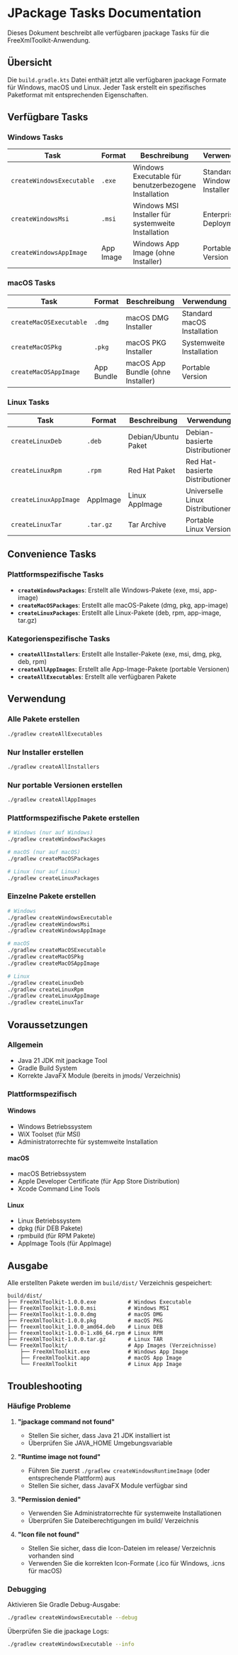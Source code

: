 # JPackage Tasks Documentation

Dieses Dokument beschreibt alle verfügbaren jpackage Tasks für die FreeXmlToolkit-Anwendung.

## Übersicht

Die `build.gradle.kts` Datei enthält jetzt alle verfügbaren jpackage Formate für Windows, macOS und Linux. Jeder Task
erstellt ein spezifisches Paketformat mit entsprechenden Eigenschaften.

## Verfügbare Tasks

### Windows Tasks

| Task                      | Format    | Beschreibung                                         | Verwendung                 |
|---------------------------|-----------|------------------------------------------------------|----------------------------|
| `createWindowsExecutable` | `.exe`    | Windows Executable für benutzerbezogene Installation | Standard Windows Installer |
| `createWindowsMsi`        | `.msi`    | Windows MSI Installer für systemweite Installation   | Enterprise Deployment      |
| `createWindowsAppImage`   | App Image | Windows App Image (ohne Installer)                   | Portable Version           |

### macOS Tasks

| Task                    | Format     | Beschreibung                      | Verwendung                  |
|-------------------------|------------|-----------------------------------|-----------------------------|
| `createMacOSExecutable` | `.dmg`     | macOS DMG Installer               | Standard macOS Installation |
| `createMacOSPkg`        | `.pkg`     | macOS PKG Installer               | Systemweite Installation    |
| `createMacOSAppImage`   | App Bundle | macOS App Bundle (ohne Installer) | Portable Version            |

### Linux Tasks

| Task                  | Format    | Beschreibung        | Verwendung                       |
|-----------------------|-----------|---------------------|----------------------------------|
| `createLinuxDeb`      | `.deb`    | Debian/Ubuntu Paket | Debian-basierte Distributionen   |
| `createLinuxRpm`      | `.rpm`    | Red Hat Paket       | Red Hat-basierte Distributionen  |
| `createLinuxAppImage` | AppImage  | Linux AppImage      | Universelle Linux Distributionen |
| `createLinuxTar`      | `.tar.gz` | Tar Archive         | Portable Linux Version           |

## Convenience Tasks

### Plattformspezifische Tasks

- **`createWindowsPackages`**: Erstellt alle Windows-Pakete (exe, msi, app-image)
- **`createMacOSPackages`**: Erstellt alle macOS-Pakete (dmg, pkg, app-image)
- **`createLinuxPackages`**: Erstellt alle Linux-Pakete (deb, rpm, app-image, tar.gz)

### Kategorienspezifische Tasks

- **`createAllInstallers`**: Erstellt alle Installer-Pakete (exe, msi, dmg, pkg, deb, rpm)
- **`createAllAppImages`**: Erstellt alle App-Image-Pakete (portable Versionen)
- **`createAllExecutables`**: Erstellt alle verfügbaren Pakete

## Verwendung

### Alle Pakete erstellen

```bash
./gradlew createAllExecutables
```

### Nur Installer erstellen

```bash
./gradlew createAllInstallers
```

### Nur portable Versionen erstellen

```bash
./gradlew createAllAppImages
```

### Plattformspezifische Pakete erstellen

```bash
# Windows (nur auf Windows)
./gradlew createWindowsPackages

# macOS (nur auf macOS)
./gradlew createMacOSPackages

# Linux (nur auf Linux)
./gradlew createLinuxPackages
```

### Einzelne Pakete erstellen

```bash
# Windows
./gradlew createWindowsExecutable
./gradlew createWindowsMsi
./gradlew createWindowsAppImage

# macOS
./gradlew createMacOSExecutable
./gradlew createMacOSPkg
./gradlew createMacOSAppImage

# Linux
./gradlew createLinuxDeb
./gradlew createLinuxRpm
./gradlew createLinuxAppImage
./gradlew createLinuxTar
```

## Voraussetzungen

### Allgemein

- Java 21 JDK mit jpackage Tool
- Gradle Build System
- Korrekte JavaFX Module (bereits in jmods/ Verzeichnis)

### Plattformspezifisch

#### Windows

- Windows Betriebssystem
- WiX Toolset (für MSI)
- Administratorrechte für systemweite Installation

#### macOS

- macOS Betriebssystem
- Apple Developer Certificate (für App Store Distribution)
- Xcode Command Line Tools

#### Linux

- Linux Betriebssystem
- dpkg (für DEB Pakete)
- rpmbuild (für RPM Pakete)
- AppImage Tools (für AppImage)

## Ausgabe

Alle erstellten Pakete werden im `build/dist/` Verzeichnis gespeichert:

```
build/dist/
├── FreeXmlToolkit-1.0.0.exe          # Windows Executable
├── FreeXmlToolkit-1.0.0.msi          # Windows MSI
├── FreeXmlToolkit-1.0.0.dmg          # macOS DMG
├── FreeXmlToolkit-1.0.0.pkg          # macOS PKG
├── freexmltoolkit_1.0.0_amd64.deb    # Linux DEB
├── freexmltoolkit-1.0.0-1.x86_64.rpm # Linux RPM
├── FreeXmlToolkit-1.0.0.tar.gz       # Linux TAR
└── FreeXmlToolkit/                   # App Images (Verzeichnisse)
    ├── FreeXmlToolkit.exe            # Windows App Image
    ├── FreeXmlToolkit.app            # macOS App Image
    └── FreeXmlToolkit                # Linux App Image
```

## Troubleshooting

### Häufige Probleme

1. **"jpackage command not found"**
    - Stellen Sie sicher, dass Java 21 JDK installiert ist
    - Überprüfen Sie JAVA_HOME Umgebungsvariable

2. **"Runtime image not found"**
    - Führen Sie zuerst `./gradlew createWindowsRuntimeImage` (oder entsprechende Plattform) aus
    - Stellen Sie sicher, dass JavaFX Module verfügbar sind

3. **"Permission denied"**
    - Verwenden Sie Administratorrechte für systemweite Installationen
    - Überprüfen Sie Dateiberechtigungen im build/ Verzeichnis

4. **"Icon file not found"**
    - Stellen Sie sicher, dass die Icon-Dateien im release/ Verzeichnis vorhanden sind
    - Verwenden Sie die korrekten Icon-Formate (.ico für Windows, .icns für macOS)

### Debugging

Aktivieren Sie Gradle Debug-Ausgabe:

```bash
./gradlew createWindowsExecutable --debug
```

Überprüfen Sie die jpackage Logs:

```bash
./gradlew createWindowsExecutable --info
```
